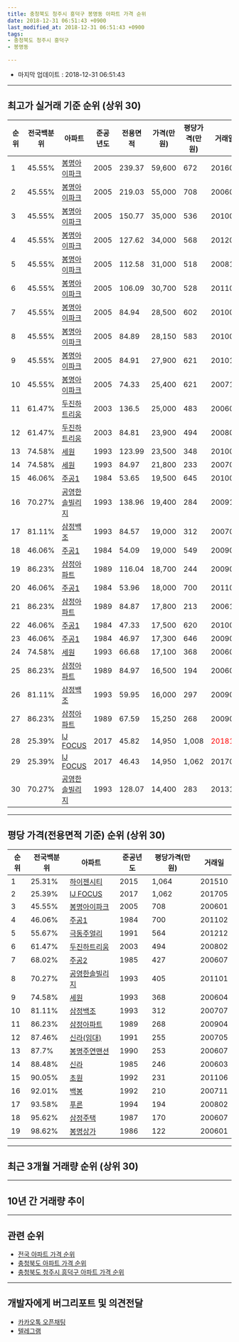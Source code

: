 ```yaml
---
title: 충청북도 청주시 흥덕구 봉명동 아파트 가격 순위
date: 2018-12-31 06:51:43 +0900
last_modified_at: 2018-12-31 06:51:43 +0900
tags:
- 충청북도 청주시 흥덕구
- 봉명동

---
```


* 마지막 업데이트 : 2018-12-31 06:51:43

---

## 최고가 실거래 기준 순위 (상위 30)


|순위|전국백분위|아파트|준공년도|전용면적|가격(만원)|평당가격(만원)|거래일|
|---|---|---|---|---|---|---|---|
|1|45.55%|[봉명아이파크](https://search.naver.com/search.naver?query=%EC%B6%A9%EC%B2%AD%EB%B6%81%EB%8F%84+%EC%B2%AD%EC%A3%BC%EC%8B%9C+%ED%9D%A5%EB%8D%95%EA%B5%AC+%EB%B4%89%EB%AA%85%EB%8F%99+%EB%B4%89%EB%AA%85%EC%95%84%EC%9D%B4%ED%8C%8C%ED%81%AC)|2005|239.37|59,600|672|201604|
|2|45.55%|[봉명아이파크](https://search.naver.com/search.naver?query=%EC%B6%A9%EC%B2%AD%EB%B6%81%EB%8F%84+%EC%B2%AD%EC%A3%BC%EC%8B%9C+%ED%9D%A5%EB%8D%95%EA%B5%AC+%EB%B4%89%EB%AA%85%EB%8F%99+%EB%B4%89%EB%AA%85%EC%95%84%EC%9D%B4%ED%8C%8C%ED%81%AC)|2005|219.03|55,000|708|200601|
|3|45.55%|[봉명아이파크](https://search.naver.com/search.naver?query=%EC%B6%A9%EC%B2%AD%EB%B6%81%EB%8F%84+%EC%B2%AD%EC%A3%BC%EC%8B%9C+%ED%9D%A5%EB%8D%95%EA%B5%AC+%EB%B4%89%EB%AA%85%EB%8F%99+%EB%B4%89%EB%AA%85%EC%95%84%EC%9D%B4%ED%8C%8C%ED%81%AC)|2005|150.77|35,000|536|201009|
|4|45.55%|[봉명아이파크](https://search.naver.com/search.naver?query=%EC%B6%A9%EC%B2%AD%EB%B6%81%EB%8F%84+%EC%B2%AD%EC%A3%BC%EC%8B%9C+%ED%9D%A5%EB%8D%95%EA%B5%AC+%EB%B4%89%EB%AA%85%EB%8F%99+%EB%B4%89%EB%AA%85%EC%95%84%EC%9D%B4%ED%8C%8C%ED%81%AC)|2005|127.62|34,000|568|201204|
|5|45.55%|[봉명아이파크](https://search.naver.com/search.naver?query=%EC%B6%A9%EC%B2%AD%EB%B6%81%EB%8F%84+%EC%B2%AD%EC%A3%BC%EC%8B%9C+%ED%9D%A5%EB%8D%95%EA%B5%AC+%EB%B4%89%EB%AA%85%EB%8F%99+%EB%B4%89%EB%AA%85%EC%95%84%EC%9D%B4%ED%8C%8C%ED%81%AC)|2005|112.58|31,000|518|200812|
|6|45.55%|[봉명아이파크](https://search.naver.com/search.naver?query=%EC%B6%A9%EC%B2%AD%EB%B6%81%EB%8F%84+%EC%B2%AD%EC%A3%BC%EC%8B%9C+%ED%9D%A5%EB%8D%95%EA%B5%AC+%EB%B4%89%EB%AA%85%EB%8F%99+%EB%B4%89%EB%AA%85%EC%95%84%EC%9D%B4%ED%8C%8C%ED%81%AC)|2005|106.09|30,700|528|201104|
|7|45.55%|[봉명아이파크](https://search.naver.com/search.naver?query=%EC%B6%A9%EC%B2%AD%EB%B6%81%EB%8F%84+%EC%B2%AD%EC%A3%BC%EC%8B%9C+%ED%9D%A5%EB%8D%95%EA%B5%AC+%EB%B4%89%EB%AA%85%EB%8F%99+%EB%B4%89%EB%AA%85%EC%95%84%EC%9D%B4%ED%8C%8C%ED%81%AC)|2005|84.94|28,500|602|201001|
|8|45.55%|[봉명아이파크](https://search.naver.com/search.naver?query=%EC%B6%A9%EC%B2%AD%EB%B6%81%EB%8F%84+%EC%B2%AD%EC%A3%BC%EC%8B%9C+%ED%9D%A5%EB%8D%95%EA%B5%AC+%EB%B4%89%EB%AA%85%EB%8F%99+%EB%B4%89%EB%AA%85%EC%95%84%EC%9D%B4%ED%8C%8C%ED%81%AC)|2005|84.89|28,150|583|201009|
|9|45.55%|[봉명아이파크](https://search.naver.com/search.naver?query=%EC%B6%A9%EC%B2%AD%EB%B6%81%EB%8F%84+%EC%B2%AD%EC%A3%BC%EC%8B%9C+%ED%9D%A5%EB%8D%95%EA%B5%AC+%EB%B4%89%EB%AA%85%EB%8F%99+%EB%B4%89%EB%AA%85%EC%95%84%EC%9D%B4%ED%8C%8C%ED%81%AC)|2005|84.91|27,900|621|201010|
|10|45.55%|[봉명아이파크](https://search.naver.com/search.naver?query=%EC%B6%A9%EC%B2%AD%EB%B6%81%EB%8F%84+%EC%B2%AD%EC%A3%BC%EC%8B%9C+%ED%9D%A5%EB%8D%95%EA%B5%AC+%EB%B4%89%EB%AA%85%EB%8F%99+%EB%B4%89%EB%AA%85%EC%95%84%EC%9D%B4%ED%8C%8C%ED%81%AC)|2005|74.33|25,400|621|200710|
|11|61.47%|[두진하트리움](https://search.naver.com/search.naver?query=%EC%B6%A9%EC%B2%AD%EB%B6%81%EB%8F%84+%EC%B2%AD%EC%A3%BC%EC%8B%9C+%ED%9D%A5%EB%8D%95%EA%B5%AC+%EB%B4%89%EB%AA%85%EB%8F%99+%EB%91%90%EC%A7%84%ED%95%98%ED%8A%B8%EB%A6%AC%EC%9B%80)|2003|136.5|25,000|483|200609|
|12|61.47%|[두진하트리움](https://search.naver.com/search.naver?query=%EC%B6%A9%EC%B2%AD%EB%B6%81%EB%8F%84+%EC%B2%AD%EC%A3%BC%EC%8B%9C+%ED%9D%A5%EB%8D%95%EA%B5%AC+%EB%B4%89%EB%AA%85%EB%8F%99+%EB%91%90%EC%A7%84%ED%95%98%ED%8A%B8%EB%A6%AC%EC%9B%80)|2003|84.81|23,900|494|200802|
|13|74.58%|[세원](https://search.naver.com/search.naver?query=%EC%B6%A9%EC%B2%AD%EB%B6%81%EB%8F%84+%EC%B2%AD%EC%A3%BC%EC%8B%9C+%ED%9D%A5%EB%8D%95%EA%B5%AC+%EB%B4%89%EB%AA%85%EB%8F%99+%EC%84%B8%EC%9B%90)|1993|123.99|23,500|348|201006|
|14|74.58%|[세원](https://search.naver.com/search.naver?query=%EC%B6%A9%EC%B2%AD%EB%B6%81%EB%8F%84+%EC%B2%AD%EC%A3%BC%EC%8B%9C+%ED%9D%A5%EB%8D%95%EA%B5%AC+%EB%B4%89%EB%AA%85%EB%8F%99+%EC%84%B8%EC%9B%90)|1993|84.97|21,800|233|200704|
|15|46.06%|[주공1](https://search.naver.com/search.naver?query=%EC%B6%A9%EC%B2%AD%EB%B6%81%EB%8F%84+%EC%B2%AD%EC%A3%BC%EC%8B%9C+%ED%9D%A5%EB%8D%95%EA%B5%AC+%EB%B4%89%EB%AA%85%EB%8F%99+%EC%A3%BC%EA%B3%B51)|1984|53.65|19,500|645|201007|
|16|70.27%|[공영한솔빌리지](https://search.naver.com/search.naver?query=%EC%B6%A9%EC%B2%AD%EB%B6%81%EB%8F%84+%EC%B2%AD%EC%A3%BC%EC%8B%9C+%ED%9D%A5%EB%8D%95%EA%B5%AC+%EB%B4%89%EB%AA%85%EB%8F%99+%EA%B3%B5%EC%98%81%ED%95%9C%EC%86%94%EB%B9%8C%EB%A6%AC%EC%A7%80)|1993|138.96|19,400|284|200910|
|17|81.11%|[삼정백조](https://search.naver.com/search.naver?query=%EC%B6%A9%EC%B2%AD%EB%B6%81%EB%8F%84+%EC%B2%AD%EC%A3%BC%EC%8B%9C+%ED%9D%A5%EB%8D%95%EA%B5%AC+%EB%B4%89%EB%AA%85%EB%8F%99+%EC%82%BC%EC%A0%95%EB%B0%B1%EC%A1%B0)|1993|84.57|19,000|312|200707|
|18|46.06%|[주공1](https://search.naver.com/search.naver?query=%EC%B6%A9%EC%B2%AD%EB%B6%81%EB%8F%84+%EC%B2%AD%EC%A3%BC%EC%8B%9C+%ED%9D%A5%EB%8D%95%EA%B5%AC+%EB%B4%89%EB%AA%85%EB%8F%99+%EC%A3%BC%EA%B3%B51)|1984|54.09|19,000|549|200908|
|19|86.23%|[삼정아파트](https://search.naver.com/search.naver?query=%EC%B6%A9%EC%B2%AD%EB%B6%81%EB%8F%84+%EC%B2%AD%EC%A3%BC%EC%8B%9C+%ED%9D%A5%EB%8D%95%EA%B5%AC+%EB%B4%89%EB%AA%85%EB%8F%99+%EC%82%BC%EC%A0%95%EC%95%84%ED%8C%8C%ED%8A%B8)|1989|116.04|18,700|244|200902|
|20|46.06%|[주공1](https://search.naver.com/search.naver?query=%EC%B6%A9%EC%B2%AD%EB%B6%81%EB%8F%84+%EC%B2%AD%EC%A3%BC%EC%8B%9C+%ED%9D%A5%EB%8D%95%EA%B5%AC+%EB%B4%89%EB%AA%85%EB%8F%99+%EC%A3%BC%EA%B3%B51)|1984|53.96|18,000|700|201102|
|21|86.23%|[삼정아파트](https://search.naver.com/search.naver?query=%EC%B6%A9%EC%B2%AD%EB%B6%81%EB%8F%84+%EC%B2%AD%EC%A3%BC%EC%8B%9C+%ED%9D%A5%EB%8D%95%EA%B5%AC+%EB%B4%89%EB%AA%85%EB%8F%99+%EC%82%BC%EC%A0%95%EC%95%84%ED%8C%8C%ED%8A%B8)|1989|84.87|17,800|213|200611|
|22|46.06%|[주공1](https://search.naver.com/search.naver?query=%EC%B6%A9%EC%B2%AD%EB%B6%81%EB%8F%84+%EC%B2%AD%EC%A3%BC%EC%8B%9C+%ED%9D%A5%EB%8D%95%EA%B5%AC+%EB%B4%89%EB%AA%85%EB%8F%99+%EC%A3%BC%EA%B3%B51)|1984|47.33|17,500|620|201008|
|23|46.06%|[주공1](https://search.naver.com/search.naver?query=%EC%B6%A9%EC%B2%AD%EB%B6%81%EB%8F%84+%EC%B2%AD%EC%A3%BC%EC%8B%9C+%ED%9D%A5%EB%8D%95%EA%B5%AC+%EB%B4%89%EB%AA%85%EB%8F%99+%EC%A3%BC%EA%B3%B51)|1984|46.97|17,300|646|200909|
|24|74.58%|[세원](https://search.naver.com/search.naver?query=%EC%B6%A9%EC%B2%AD%EB%B6%81%EB%8F%84+%EC%B2%AD%EC%A3%BC%EC%8B%9C+%ED%9D%A5%EB%8D%95%EA%B5%AC+%EB%B4%89%EB%AA%85%EB%8F%99+%EC%84%B8%EC%9B%90)|1993|66.68|17,100|368|200604|
|25|86.23%|[삼정아파트](https://search.naver.com/search.naver?query=%EC%B6%A9%EC%B2%AD%EB%B6%81%EB%8F%84+%EC%B2%AD%EC%A3%BC%EC%8B%9C+%ED%9D%A5%EB%8D%95%EA%B5%AC+%EB%B4%89%EB%AA%85%EB%8F%99+%EC%82%BC%EC%A0%95%EC%95%84%ED%8C%8C%ED%8A%B8)|1989|84.97|16,500|194|200601|
|26|81.11%|[삼정백조](https://search.naver.com/search.naver?query=%EC%B6%A9%EC%B2%AD%EB%B6%81%EB%8F%84+%EC%B2%AD%EC%A3%BC%EC%8B%9C+%ED%9D%A5%EB%8D%95%EA%B5%AC+%EB%B4%89%EB%AA%85%EB%8F%99+%EC%82%BC%EC%A0%95%EB%B0%B1%EC%A1%B0)|1993|59.95|16,000|297|200908|
|27|86.23%|[삼정아파트](https://search.naver.com/search.naver?query=%EC%B6%A9%EC%B2%AD%EB%B6%81%EB%8F%84+%EC%B2%AD%EC%A3%BC%EC%8B%9C+%ED%9D%A5%EB%8D%95%EA%B5%AC+%EB%B4%89%EB%AA%85%EB%8F%99+%EC%82%BC%EC%A0%95%EC%95%84%ED%8C%8C%ED%8A%B8)|1989|67.59|15,250|268|200904|
|28|25.39%|[IJ FOCUS](https://search.naver.com/search.naver?query=%EC%B6%A9%EC%B2%AD%EB%B6%81%EB%8F%84+%EC%B2%AD%EC%A3%BC%EC%8B%9C+%ED%9D%A5%EB%8D%95%EA%B5%AC+%EB%B4%89%EB%AA%85%EB%8F%99+IJ+FOCUS)|2017|45.82|14,950|1,008|<span style="color:red">201811</span>|
|29|25.39%|[IJ FOCUS](https://search.naver.com/search.naver?query=%EC%B6%A9%EC%B2%AD%EB%B6%81%EB%8F%84+%EC%B2%AD%EC%A3%BC%EC%8B%9C+%ED%9D%A5%EB%8D%95%EA%B5%AC+%EB%B4%89%EB%AA%85%EB%8F%99+IJ+FOCUS)|2017|46.43|14,950|1,062|201705|
|30|70.27%|[공영한솔빌리지](https://search.naver.com/search.naver?query=%EC%B6%A9%EC%B2%AD%EB%B6%81%EB%8F%84+%EC%B2%AD%EC%A3%BC%EC%8B%9C+%ED%9D%A5%EB%8D%95%EA%B5%AC+%EB%B4%89%EB%AA%85%EB%8F%99+%EA%B3%B5%EC%98%81%ED%95%9C%EC%86%94%EB%B9%8C%EB%A6%AC%EC%A7%80)|1993|128.07|14,400|283|201310|


---

## 평당 가격(전용면적 기준) 순위 (상위 30)


|순위|전국백분위|아파트|준공년도|평당가격(만원)|거래일|
|---|---|---|---|---|---|
|1|25.31%|[하이젠시티](https://search.naver.com/search.naver?query=%EC%B6%A9%EC%B2%AD%EB%B6%81%EB%8F%84+%EC%B2%AD%EC%A3%BC%EC%8B%9C+%ED%9D%A5%EB%8D%95%EA%B5%AC+%EB%B4%89%EB%AA%85%EB%8F%99+%ED%95%98%EC%9D%B4%EC%A0%A0%EC%8B%9C%ED%8B%B0)|2015|1,064|201510|
|2|25.39%|[IJ FOCUS](https://search.naver.com/search.naver?query=%EC%B6%A9%EC%B2%AD%EB%B6%81%EB%8F%84+%EC%B2%AD%EC%A3%BC%EC%8B%9C+%ED%9D%A5%EB%8D%95%EA%B5%AC+%EB%B4%89%EB%AA%85%EB%8F%99+IJ+FOCUS)|2017|1,062|201705|
|3|45.55%|[봉명아이파크](https://search.naver.com/search.naver?query=%EC%B6%A9%EC%B2%AD%EB%B6%81%EB%8F%84+%EC%B2%AD%EC%A3%BC%EC%8B%9C+%ED%9D%A5%EB%8D%95%EA%B5%AC+%EB%B4%89%EB%AA%85%EB%8F%99+%EB%B4%89%EB%AA%85%EC%95%84%EC%9D%B4%ED%8C%8C%ED%81%AC)|2005|708|200601|
|4|46.06%|[주공1](https://search.naver.com/search.naver?query=%EC%B6%A9%EC%B2%AD%EB%B6%81%EB%8F%84+%EC%B2%AD%EC%A3%BC%EC%8B%9C+%ED%9D%A5%EB%8D%95%EA%B5%AC+%EB%B4%89%EB%AA%85%EB%8F%99+%EC%A3%BC%EA%B3%B51)|1984|700|201102|
|5|55.67%|[극동주얼리](https://search.naver.com/search.naver?query=%EC%B6%A9%EC%B2%AD%EB%B6%81%EB%8F%84+%EC%B2%AD%EC%A3%BC%EC%8B%9C+%ED%9D%A5%EB%8D%95%EA%B5%AC+%EB%B4%89%EB%AA%85%EB%8F%99+%EA%B7%B9%EB%8F%99%EC%A3%BC%EC%96%BC%EB%A6%AC)|1991|564|201212|
|6|61.47%|[두진하트리움](https://search.naver.com/search.naver?query=%EC%B6%A9%EC%B2%AD%EB%B6%81%EB%8F%84+%EC%B2%AD%EC%A3%BC%EC%8B%9C+%ED%9D%A5%EB%8D%95%EA%B5%AC+%EB%B4%89%EB%AA%85%EB%8F%99+%EB%91%90%EC%A7%84%ED%95%98%ED%8A%B8%EB%A6%AC%EC%9B%80)|2003|494|200802|
|7|68.02%|[주공2](https://search.naver.com/search.naver?query=%EC%B6%A9%EC%B2%AD%EB%B6%81%EB%8F%84+%EC%B2%AD%EC%A3%BC%EC%8B%9C+%ED%9D%A5%EB%8D%95%EA%B5%AC+%EB%B4%89%EB%AA%85%EB%8F%99+%EC%A3%BC%EA%B3%B52)|1985|427|200607|
|8|70.27%|[공영한솔빌리지](https://search.naver.com/search.naver?query=%EC%B6%A9%EC%B2%AD%EB%B6%81%EB%8F%84+%EC%B2%AD%EC%A3%BC%EC%8B%9C+%ED%9D%A5%EB%8D%95%EA%B5%AC+%EB%B4%89%EB%AA%85%EB%8F%99+%EA%B3%B5%EC%98%81%ED%95%9C%EC%86%94%EB%B9%8C%EB%A6%AC%EC%A7%80)|1993|405|201101|
|9|74.58%|[세원](https://search.naver.com/search.naver?query=%EC%B6%A9%EC%B2%AD%EB%B6%81%EB%8F%84+%EC%B2%AD%EC%A3%BC%EC%8B%9C+%ED%9D%A5%EB%8D%95%EA%B5%AC+%EB%B4%89%EB%AA%85%EB%8F%99+%EC%84%B8%EC%9B%90)|1993|368|200604|
|10|81.11%|[삼정백조](https://search.naver.com/search.naver?query=%EC%B6%A9%EC%B2%AD%EB%B6%81%EB%8F%84+%EC%B2%AD%EC%A3%BC%EC%8B%9C+%ED%9D%A5%EB%8D%95%EA%B5%AC+%EB%B4%89%EB%AA%85%EB%8F%99+%EC%82%BC%EC%A0%95%EB%B0%B1%EC%A1%B0)|1993|312|200707|
|11|86.23%|[삼정아파트](https://search.naver.com/search.naver?query=%EC%B6%A9%EC%B2%AD%EB%B6%81%EB%8F%84+%EC%B2%AD%EC%A3%BC%EC%8B%9C+%ED%9D%A5%EB%8D%95%EA%B5%AC+%EB%B4%89%EB%AA%85%EB%8F%99+%EC%82%BC%EC%A0%95%EC%95%84%ED%8C%8C%ED%8A%B8)|1989|268|200904|
|12|87.46%|[신라(임대)](https://search.naver.com/search.naver?query=%EC%B6%A9%EC%B2%AD%EB%B6%81%EB%8F%84+%EC%B2%AD%EC%A3%BC%EC%8B%9C+%ED%9D%A5%EB%8D%95%EA%B5%AC+%EB%B4%89%EB%AA%85%EB%8F%99+%EC%8B%A0%EB%9D%BC%28%EC%9E%84%EB%8C%80%29)|1991|255|200705|
|13|87.7%|[봉명주연맨션](https://search.naver.com/search.naver?query=%EC%B6%A9%EC%B2%AD%EB%B6%81%EB%8F%84+%EC%B2%AD%EC%A3%BC%EC%8B%9C+%ED%9D%A5%EB%8D%95%EA%B5%AC+%EB%B4%89%EB%AA%85%EB%8F%99+%EB%B4%89%EB%AA%85%EC%A3%BC%EC%97%B0%EB%A7%A8%EC%85%98)|1990|253|200607|
|14|88.48%|[신라](https://search.naver.com/search.naver?query=%EC%B6%A9%EC%B2%AD%EB%B6%81%EB%8F%84+%EC%B2%AD%EC%A3%BC%EC%8B%9C+%ED%9D%A5%EB%8D%95%EA%B5%AC+%EB%B4%89%EB%AA%85%EB%8F%99+%EC%8B%A0%EB%9D%BC)|1985|246|200603|
|15|90.05%|[초원](https://search.naver.com/search.naver?query=%EC%B6%A9%EC%B2%AD%EB%B6%81%EB%8F%84+%EC%B2%AD%EC%A3%BC%EC%8B%9C+%ED%9D%A5%EB%8D%95%EA%B5%AC+%EB%B4%89%EB%AA%85%EB%8F%99+%EC%B4%88%EC%9B%90)|1992|231|201106|
|16|92.01%|[백봉](https://search.naver.com/search.naver?query=%EC%B6%A9%EC%B2%AD%EB%B6%81%EB%8F%84+%EC%B2%AD%EC%A3%BC%EC%8B%9C+%ED%9D%A5%EB%8D%95%EA%B5%AC+%EB%B4%89%EB%AA%85%EB%8F%99+%EB%B0%B1%EB%B4%89)|1992|210|200711|
|17|93.58%|[푸른](https://search.naver.com/search.naver?query=%EC%B6%A9%EC%B2%AD%EB%B6%81%EB%8F%84+%EC%B2%AD%EC%A3%BC%EC%8B%9C+%ED%9D%A5%EB%8D%95%EA%B5%AC+%EB%B4%89%EB%AA%85%EB%8F%99+%ED%91%B8%EB%A5%B8)|1994|194|200802|
|18|95.62%|[삼정주택](https://search.naver.com/search.naver?query=%EC%B6%A9%EC%B2%AD%EB%B6%81%EB%8F%84+%EC%B2%AD%EC%A3%BC%EC%8B%9C+%ED%9D%A5%EB%8D%95%EA%B5%AC+%EB%B4%89%EB%AA%85%EB%8F%99+%EC%82%BC%EC%A0%95%EC%A3%BC%ED%83%9D)|1987|170|200607|
|19|98.62%|[봉명상가](https://search.naver.com/search.naver?query=%EC%B6%A9%EC%B2%AD%EB%B6%81%EB%8F%84+%EC%B2%AD%EC%A3%BC%EC%8B%9C+%ED%9D%A5%EB%8D%95%EA%B5%AC+%EB%B4%89%EB%AA%85%EB%8F%99+%EB%B4%89%EB%AA%85%EC%83%81%EA%B0%80)|1986|122|200601|


---

## 최근 3개월 거래량 순위 (상위 30)


<div style="width:100%;">
    <canvas id="deal_count_ranking" height="250"></canvas>
</div>


<script>
new Chart(document.getElementById("deal_count_ranking"), {
    type: 'horizontalBar',
    data: {
        labels: ['봉명아이파크', '푸른', '두진하트리움', '신라', '초원', '주공1', '세원', '삼정아파트', '삼정주택', '하이젠시티', 'IJ FOCUS', '삼정백조', '극동주얼리'],
        datasets: [{
            label: '실거래 수',
            data: [14, 12, 5, 3, 3, 3, 2, 2, 2, 2, 2, 1, 1],
            borderColor: "rgba(255, 0, 128, 1)",
            backgroundColor: "rgba(255, 0, 128, 0.5)",
            fill: false,
        }]
    },
    options: {
        responsive: true,
        title: {
            display: true,
            text: '최근 3개월 거래량 순위'
        },
        tooltips: {
            mode: 'index',
            intersect: false,
            callbacks: {
                title: function(tooltipItems, data) {
                    return "실거래 수:";
                },
                label: function(tooltipItem, data) {
                    return data.labels[tooltipItem.index] + ": " + tooltipItem.xLabel;
                }
            }
        },
        hover: {
            mode: 'nearest',
            intersect: true
        },
        scales: {
            xAxes: [{
                display: true,
                scaleLabel: {
                    display: true,
                    labelString: '실거래 수'
                },
                ticks: {
                    suggestedMin: 0,
                }
            }],
            yAxes: [{
                display: true,
                ticks: {
                    autoSkip: false,
                    callback: function(value, index, values) {
                        if (value.length > 15)
                            return value.substr(0, 13) + "...";
                        else
                            return value;
                    }
                },
                scaleLabel: {
                    display: false,
                }
            }]
        }
    }
});

</script>


---

## 10년 간 거래량 추이


<div style="width:100%;">
    <canvas id="deal_progress" height="250"></canvas>
</div>

<script>
new Chart(document.getElementById("deal_progress"), {
    type: 'line',
    data: {
        labels: ['200812','200901','200902','200903','200904','200905','200906','200907','200908','200909','200910','200911','200912','201001','201002','201003','201004','201005','201006','201007','201008','201009','201010','201011','201012','201101','201102','201103','201104','201105','201106','201107','201108','201109','201110','201111','201112','201201','201202','201203','201204','201205','201206','201207','201208','201209','201210','201211','201212','201301','201302','201303','201304','201305','201306','201307','201308','201309','201310','201311','201312','201401','201402','201403','201404','201405','201406','201407','201408','201409','201410','201411','201412','201501','201502','201503','201504','201505','201506','201507','201508','201509','201510','201511','201512','201601','201602','201603','201604','201605','201606','201607','201608','201609','201610','201611','201612','201701','201702','201703','201704','201705','201706','201707','201708','201709','201710','201711','201712','201801','201802','201803','201804','201805','201806','201807','201808','201809','201810','201811','201812'],
        datasets: [{
            label: '실거래 수',
            pointRadius: 1,
            data: [11, 11, 30, 33, 33, 25, 33, 32, 34, 56, 24, 24, 27, 45, 31, 37, 28, 30, 23, 29, 26, 22, 38, 29, 31, 38, 26, 36, 29, 46, 30, 20, 33, 25, 29, 22, 34, 31, 40, 42, 29, 18, 30, 16, 17, 21, 19, 21, 21, 14, 23, 42, 27, 40, 39, 21, 31, 20, 37, 37, 15, 29, 23, 86, 46, 29, 33, 31, 24, 44, 41, 22, 29, 35, 26, 44, 33, 31, 22, 34, 16, 22, 28, 17, 23, 22, 24, 36, 24, 14, 10, 20, 21, 32, 17, 25, 7, 18, 17, 19, 22, 20, 18, 20, 20, 19, 10, 17, 20, 21, 22, 19, 19, 19, 23, 19, 14, 23, 23, 16, 13],
            borderColor: "rgba(255, 201, 14, 1)",
            backgroundColor: "rgba(255, 201, 14, 0.5)",
            fill: true,
        }]
    },
    options: {
        responsive: true,
        title: {
            display: true,
            text: '10년간 거래량 추이'
        },
        tooltips: {
            mode: 'index',
            intersect: false,
        },
        hover: {
            mode: 'nearest',
            intersect: true
        },
        scales: {
            xAxes: [{
                display: true,
                scaleLabel: {
                    display: true,
                    labelString: '년/월'
                }
            }],
            yAxes: [{
                display: true,
                ticks: {
                    suggestedMin: 0,
                },
                scaleLabel: {
                    display: true,
                    labelString: '실거래 수'
                }
            }]
        }
    }
});

</script>


---

## 관련 순위

- [전국 아파트 가격 순위](https://inasie.github.io/apt-ranking/전국)
- [충청북도 아파트 가격 순위](https://inasie.github.io/apt-ranking/충청북도)
- [충청북도 청주시 흥덕구 아파트 가격 순위](https://inasie.github.io/apt-ranking/충청북도-청주시-흥덕구)


---

## 개발자에게 버그리포트 및 의견전달

- [카카오톡 오픈채팅](https://open.kakao.com/o/gLJUAP4)
- [텔레그램](https://t.me/inasie)

